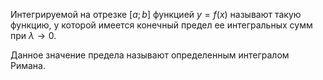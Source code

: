 Интегрируемой на отрезке $[a;b]$ функцией $y=f(x)$ называют такую функцию, у которой имеется конечный предел ее интегральных сумм при $λ→0$.

Данное значение предела называют определенным интегралом Римана.
